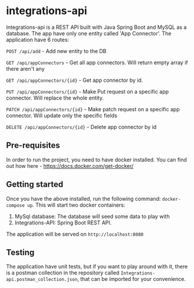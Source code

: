 # integrations-api
Integrations-api is a REST API built with Java Spring Boot and MySQL as a database. The app have only one entity called 'App Connector'. The application have 6 routes:

`POST /api/add` - Add new entity to the DB

`GET /api/appConnectors` - Get all app connectors. Will return empty array if there aren't any

`GET /api/appConnectors/{id}` - Get app connector by id. 

`PUT /api/appConnectors/{id}` - Make Put request on a specific app connector. Will replace the whole entity.

`PATCH /api/appConnectors/{id}` - Make patch request on a specific app connector. Will update only the specific fields

`DELETE /api/appConnectors/{id}` - Delete app connector by id

## Pre-requisites
In order to run the project, you need to have docker installed. You can find out how here - https://docs.docker.com/get-docker/


## Getting started
Once you have the above installed, run the following command:
`docker-compose up`. This will start two docker containers:
1. MySql database: The database will seed some data to play with
2. Integrations-API: Spring Boot REST API.

The application will be served on `http://localhost:8080`

## Testing
The application have unit tests, but if you want to play around with it, there is a postman collection in the repository called `Integrations-api.postman_collection.json`, that can be imported for your convenience.

